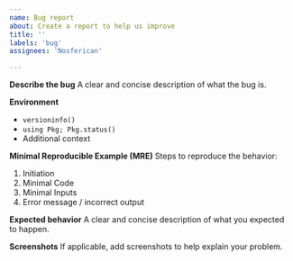 ```yaml
---
name: Bug report
about: Create a report to help us improve
title: ''
labels: 'bug'
assignees: 'Nosferican'

---
```


**Describe the bug**
A clear and concise description of what the bug is.

**Environment**
 - `versioninfo()`
 - `using Pkg; Pkg.status()`
 - Additional context

**Minimal Reproducible Example (MRE)**
Steps to reproduce the behavior:
1. Initiation
2. Minimal Code
3. Minimal Inputs
4. Error message / incorrect output

**Expected behavior**
A clear and concise description of what you expected to happen.

**Screenshots**
If applicable, add screenshots to help explain your problem.
